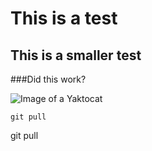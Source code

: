 # This is a test
## This is a smaller test
###Did this work?

![Image of a Yaktocat](https://octodex.github.com/images/yaktocat.png)

```
git pull
```
git pull
